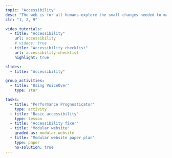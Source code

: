 ```yaml
---
topic: "Accessibility"
desc: "The web is for all humans—explore the small changes needed to make that a reality."
clr: "1, 2, 9"

video_tutorials:
  - title: "Accessibility"
    url: accessibility
    # videos: true
  - title: "Accessibility checklist"
    url: accessibility-checklist
    highlight: true

slides:
  - title: "Accessibility"

group_activities:
  - title: "Using VoiceOver"
    type: star

tasks:
  - title: "Performance Prognosticator"
    type: activity
  - title: "Basic accessibility"
    type: lesson
  - title: "Accessibility fixer"
  - title: "Modular website"
    graded-as: modular-website
  - title: "Modular website paper plan"
    type: paper
    no-solution: true
---
```

